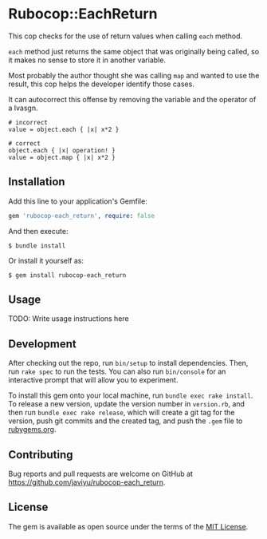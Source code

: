 # Rubocop::EachReturn

This cop checks for the use of return values when calling `each` method.

`each` method just returns the same object that was originally being called, so it makes no sense
to store it in another variable.

Most probably the author thought she was calling `map` and wanted to use the result, this
cop helps the developer identify those cases.

It can autocorrect this offense by removing the variable and the operator of a lvasgn.

```
# incorrect
value = object.each { |x| x*2 }

# correct
object.each { |x| operation! }
value = object.map { |x| x*2 }
```

## Installation

Add this line to your application's Gemfile:

```ruby
gem 'rubocop-each_return', require: false
```

And then execute:

    $ bundle install

Or install it yourself as:

    $ gem install rubocop-each_return

## Usage

TODO: Write usage instructions here

## Development

After checking out the repo, run `bin/setup` to install dependencies. Then, run `rake spec` to run the tests. You can also run `bin/console` for an interactive prompt that will allow you to experiment.

To install this gem onto your local machine, run `bundle exec rake install`. To release a new version, update the version number in `version.rb`, and then run `bundle exec rake release`, which will create a git tag for the version, push git commits and the created tag, and push the `.gem` file to [rubygems.org](https://rubygems.org).

## Contributing

Bug reports and pull requests are welcome on GitHub at https://github.com/javiyu/rubocop-each_return.

## License

The gem is available as open source under the terms of the [MIT License](https://opensource.org/licenses/MIT).
